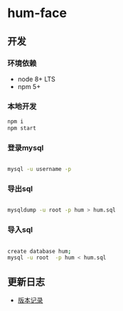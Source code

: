 # hum-face

## 开发

### 环境依赖

- node 8+ LTS
- npm 5+

### 本地开发

```bash
npm i
npm start
```

### 登录mysql

```bash

mysql -u username -p

```

### 导出sql

```bash

mysqldump -u root -p hum > hum.sql

```

### 导入sql

```bash

create database hum;
mysql -u root  -p hum < hum.sql

```

## 更新日志

- [版本记录](./CHANGELOG.md)
